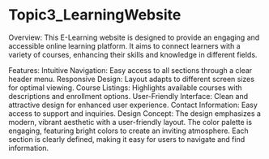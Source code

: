 # Topic3_LearningWebsite
Overview:
This E-Learning website is designed to provide an engaging and accessible online learning platform. It aims to connect learners with a variety of courses, enhancing their skills and knowledge in different fields.

Features:
Intuitive Navigation: Easy access to all sections through a clear header menu.
Responsive Design: Layout adapts to different screen sizes for optimal viewing.
Course Listings: Highlights available courses with descriptions and enrollment options.
User-Friendly Interface: Clean and attractive design for enhanced user experience.
Contact Information: Easy access to support and inquiries.
Design Concept:
The design emphasizes a modern, vibrant aesthetic with a user-friendly layout. The color palette is engaging, featuring bright colors to create an inviting atmosphere. Each section is clearly defined, making it easy for users to navigate and find information.

